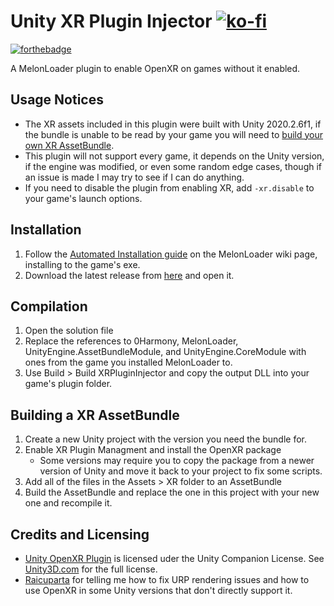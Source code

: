 # Unity XR Plugin Injector [![ko-fi](https://ko-fi.com/img/githubbutton_sm.svg)](https://ko-fi.com/S6S244CYE)

[![forthebadge](https://forthebadge.com/images/badges/works-on-my-machine.svg)](https://forthebadge.com)

 A MelonLoader plugin to enable OpenXR on games without it enabled.

## Usage Notices
- The XR assets included in this plugin were built with Unity 2020.2.6f1, if the bundle is unable to be read by your game you will need to [build your own XR AssetBundle](#building-a-xr-assetbundle).
- This plugin will not support every game, it depends on the Unity version, if the engine was modified, or even some random edge cases, though if an issue is made I may try to see if I can do anything.
- If you need to disable the plugin from enabling XR, add `-xr.disable` to your game's launch options.

## Installation
1. Follow the [Automated Installation guide](https://melonwiki.xyz/#/?id=automated-installation) on the MelonLoader wiki page, installing to the game's exe.
2. Download the latest release from [here](https://github.com/TrevTV/Unity-XRPluginInjector/releases/latest) and open it.

## Compilation
1. Open the solution file
2. Replace the references to 0Harmony, MelonLoader, UnityEngine.AssetBundleModule, and UnityEngine.CoreModule with ones from the game you installed MelonLoader to.
3. Use Build > Build XRPluginInjector and copy the output DLL into your game's plugin folder.

## Building a XR AssetBundle
1. Create a new Unity project with the version you need the bundle for.
2. Enable XR Plugin Managment and install the OpenXR package
   - Some versions may require you to copy the package from a newer version of Unity and move it back to your project to fix some scripts.
3. Add all of the files in the Assets > XR folder to an AssetBundle
4. Build the AssetBundle and replace the one in this project with your new one and recompile it.

## Credits and Licensing
- [Unity OpenXR Plugin](https://docs.unity3d.com/Packages/com.unity.xr.openxr@1.4/manual/index.html) is licensed uder the Unity Companion License. See [Unity3D.com](https://unity3d.com/legal/licenses/Unity_Companion_License) for the full license.
- [Raicuparta](https://github.com/Raicuparta/) for telling me how to fix URP rendering issues and how to use OpenXR in some Unity versions that don't directly support it.